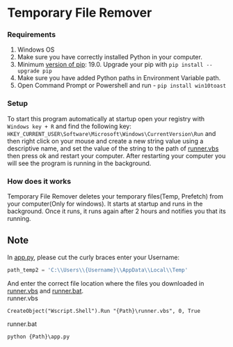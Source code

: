# Temporary File Remover

### Requirements

1. Windows OS
2. Make sure you have correctly installed Python in your computer.
3. Minimum [version of pip](https://pip.pypa.io/en/stable/): 19.0. Upgrade your pip with `pip install --upgrade pip`
4. Make sure you have added Python paths in Environment Variable path.
5. Open Command Prompt or Powershell and run - `pip install win10toast`

### Setup

To start this program automatically at startup open your registry with `Windows key + R` and find the following key: `HKEY_CURRENT_USER\Software\Microsoft\Windows\CurrentVersion\Run` and then right click on your mouse and create a new string value using a descriptive name, and set the value of the string to the path of [runner.vbs](runner.vbs) then press ok and restart your computer. After restarting your computer you will see the program is running in the background.

### How does it works

Temporary File Remover deletes your temporary files(Temp, Prefetch) from your computer(Only for windows). It starts at startup and runs in the background. Once it runs, it runs again after 2 hours and notifies you that its running.

## Note

In [app.py](app.py), please cut the curly braces enter your Username:
```python
path_temp2 = 'C:\\Users\\{Username}\\AppData\\Local\\Temp'
```

And enter the correct file location where the files you downloaded in [runner.vbs](runner.vbs) and [runner.bat](runner.bat).  
runner.vbs
```vbs
CreateObject("Wscript.Shell").Run "{Path}\runner.vbs", 0, True
```
runner.bat
```bat
python {Path}\app.py
```
